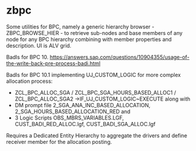 # zbpc

Some utilities for BPC, namely a generic hierarchy browser - ZBPC_BROWSE_HIER - to retrieve sub-nodes and base members of any node for any BPC hierarchy combining with member properties and description. UI is ALV grid.


BadIs for BPC 10.
https://answers.sap.com/questions/10904355/usage-of-the-write-back-pre-process-badi.html

BadIs for BPC 10.1 implementing UJ_CUSTOM_LOGIC for more complex allocation process: 
- ZCL_BPC_ALLOC_SGA / ZCL_BPC_SGA_HOURS_BASED_ALLOC1 / ZCL_BPC_ALLOC_SGA2 ->IF_UJ_CUSTOM_LOGIC~EXECUTE 
along with 
- DM prompt file 2_SGA_ANA_INC_BASED_ALLOCATION, 2_SGA_HOURS_BASED_ALLOCATION_RED
and 
- 3 Logic Scripts OBS_MBRS_VARIABLES.LGF, CUST_BADI_RED_ALLOC.lgf, CUST_BADI_SGA_ALLOC.lgf

Requires a Dedicated Entity Hierarchy to aggregate the drivers and define receiver member for the allocation posting.

